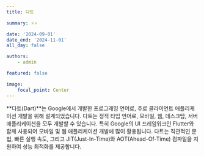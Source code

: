```yaml
---
title: 다트

summary: ⭐️⭐️

date: '2024-09-01'
date_end: '2024-11-01'
all_day: false

authors:
    - admin

featured: false

image:
    focal_point: Center
---
```

**다트(Dart)**는 Google에서 개발한 프로그래밍 언어로, 주로 클라이언트 애플리케이션 개발을 위해 설계되었습니다. 다트는 정적 타입 언어로, 모바일, 웹, 데스크탑, 서버 애플리케이션을 모두 개발할 수 있습니다. 특히 Google의 UI 프레임워크인 Flutter와 함께 사용되어 모바일 및 웹 애플리케이션 개발에 많이 활용됩니다. 다트는 직관적인 문법, 빠른 실행 속도, 그리고 JIT(Just-In-Time)와 AOT(Ahead-Of-Time) 컴파일을 지원하여 성능 최적화를 제공합니다.